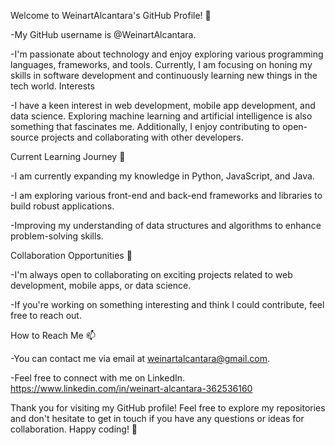 Welcome to WeinartAlcantara's GitHub Profile! 👋

-My GitHub username is @WeinartAlcantara.

-I'm passionate about technology and enjoy exploring various programming languages, frameworks, and tools.
Currently, I am focusing on honing my skills in software development and continuously learning new things in the tech world.
Interests

-I have a keen interest in web development, mobile app development, and data science.
Exploring machine learning and artificial intelligence is also something that fascinates me. Additionally, I enjoy contributing to open-source projects and collaborating with other developers.

Current Learning Journey 🌱

-I am currently expanding my knowledge in Python, JavaScript, and Java.

-I am exploring various front-end and back-end frameworks and libraries to build robust applications.

-Improving my understanding of data structures and algorithms to enhance problem-solving skills.

Collaboration Opportunities 💞️

-I'm always open to collaborating on exciting projects related to web development, mobile apps, or data science.

-If you're working on something interesting and think I could contribute, feel free to reach out.


How to Reach Me 📫

-You can contact me via email at weinartalcantara@gmail.com.

-Feel free to connect with me on LinkedIn. https://www.linkedin.com/in/weinart-alcantara-362536160

Thank you for visiting my GitHub profile! Feel free to explore my repositories and don't hesitate to get in touch if you have any questions or ideas for collaboration. Happy coding! 🚀
